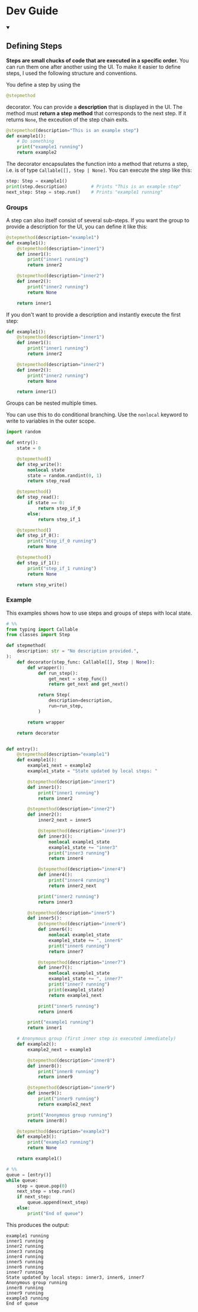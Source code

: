 # Dev Guide

<details open>
  <summary>
    <h2>Defining Steps</h2>
  </summary>

**Steps are small chucks of code that are executed in a specific order.** You
can run them one after another using the UI. To make it easier to define steps,
I used the following structure and conventions.

<!-- > A step is a function that returns a Step object: `Callable[[], Step]` -->

You define a step by using the

```python
@stepmethod
```

decorator. You can provide a
**description** that is displayed in the UI. The method must **return a step
method** that corresponds to the next step. If it returns `None`, the exceution
of the step chain exits.

```python
@stepmethod(description="This is an example step")
def example1():
    # Do something
    print("example1 running")
    return example2
```

The decorator encapsulates the function into a method that returns a step, i.e.
is of type `Callable[[], Step | None]`. You can execute the step like this:

```python
step: Step = example1()
print(step.description)         # Prints "This is an example step"
next_step: Step = step.run()    # Prints "example1 running"
```

### Groups

A step can also itself consist of several sub-steps. If you want the group to
provide a description for the UI, you can define it like this:

```python
@stepmethod(description="example1")
def example1():
    @stepmethod(description="inner1")
    def inner1():
        print("inner1 running")
        return inner2

    @stepmethod(description="inner2")
    def inner2():
        print("inner2 running")
        return None

    return inner1
```

If you don't want to provide a description and instantly execute the first step:

```python
def example1():
    @stepmethod(description="inner1")
    def inner1():
        print("inner1 running")
        return inner2

    @stepmethod(description="inner2")
    def inner2():
        print("inner2 running")
        return None

    return inner1()
```

Groups can be nested multiple times.

You can use this to do conditional branching. Use the `nonlocal` keyword to
write to variables in the outer scope.

```python
import random

def entry():
    state = 0

    @stepmethod()
    def step_write():
        nonlocal state
        state = random.randint(0, 1)
        return step_read

    @stepmethod()
    def step_read():
        if state == 0:
            return step_if_0
        else:
            return step_if_1

    @stepmethod()
    def step_if_0():
        print("step_if_0 running")
        return None

    @stepmethod()
    def step_if_1():
        print("step_if_1 running")
        return None

    return step_write()

```

### Example

This examples shows how to use steps and groups of steps with local state.

```python
# %%
from typing import Callable
from classes import Step

def stepmethod(
    description: str = "No description provided.",
):
    def decorator(step_func: Callable[[], Step | None]):
        def wrapper():
            def run_step():
                get_next = step_func()
                return get_next and get_next()

            return Step(
                description=description,
                run=run_step,
            )

        return wrapper

    return decorator


def entry():
    @stepmethod(description="example1")
    def example1():
        example1_next = example2
        example1_state = "State updated by local steps: "

        @stepmethod(description="inner1")
        def inner1():
            print("inner1 running")
            return inner2

        @stepmethod(description="inner2")
        def inner2():
            inner2_next = inner5

            @stepmethod(description="inner3")
            def inner3():
                nonlocal example1_state
                example1_state += "inner3"
                print("inner3 running")
                return inner4

            @stepmethod(description="inner4")
            def inner4():
                print("inner4 running")
                return inner2_next

            print("inner2 running")
            return inner3

        @stepmethod(description="inner5")
        def inner5():
            @stepmethod(description="inner6")
            def inner6():
                nonlocal example1_state
                example1_state += ", inner6"
                print("inner6 running")
                return inner7

            @stepmethod(description="inner7")
            def inner7():
                nonlocal example1_state
                example1_state += ", inner7"
                print("inner7 running")
                print(example1_state)
                return example1_next

            print("inner5 running")
            return inner6

        print("example1 running")
        return inner1

    # Anonymous group (first inner step is executed immediately)
    def example2():
        example2_next = example3

        @stepmethod(description="inner8")
        def inner8():
            print("inner8 running")
            return inner9

        @stepmethod(description="inner9")
        def inner9():
            print("inner9 running")
            return example2_next

        print("Anonymous group running")
        return inner8()

    @stepmethod(description="example3")
    def example3():
        print("example3 running")
        return None

    return example1()

# %%
queue = [entry()]
while queue:
    step = queue.pop(0)
    next_step = step.run()
    if next_step:
        queue.append(next_step)
    else:
        print("End of queue")

```

This produces the output:

```
example1 running
inner1 running
inner2 running
inner3 running
inner4 running
inner5 running
inner6 running
inner7 running
State updated by local steps: inner3, inner6, inner7
Anonymous group running
inner8 running
inner9 running
example3 running
End of queue
```

</details>
